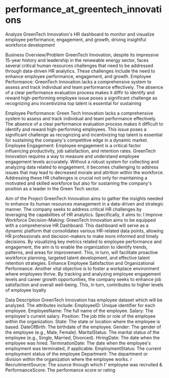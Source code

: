 # performance_at_greentech_innovations

Analyze GreenTech Innovation's HR dashboard to monitor and visualize employee performance, engagement, and growth, driving insightful workforce development

Business Overview/Problem
GreenTech Innovation, despite its impressive 15-year history and leadership in the renewable energy sector, faces several critical human resources challenges that need to be addressed through data-driven HR analytics. These challenges include the need to enhance employee performance, engagement, and growth.
Employee Performance: GreenTech Innovation lacks a comprehensive system to assess and track individual and team performance effectively. The absence of a clear performance evaluation process makes it diffir to identify and reward high-performing employee issue poses a significant challenge as recognizing anu incentivizina top talent is essential for sustaining 

Employee Performance: Green Tech Innovation lacks a comprehensive system to assess and track individual and team performance effectively. The absence of a clear performance evaluation process makes it difficult to identify and reward high-performing employees. This issue poses a significant challenge as recognizing and incentivizing top talent is essential for sustaining the company's competitive edge in a dynamic market.
Employee Engagement: Employee engagement is a critical factor influencing productivity, job satisfaction, and retention rates. GreenTech Innovation requires a way to measure and understand employee engagement levels accurately. Without a robust system for collecting and analyzing data related to engagement, it becomes challenging to address issues that may lead to decreased morale and attrition within the workforce.
Addressing these HR challenges is crucial not only for maintaining a motivated and skilled workforce but also for sustaining the company's position as a leader in the Green Tech sector.


Aim of the Project
GreenTech Innovation aims to gather the insights needed to enhance its human resources management in a data-driven and strategic manner. The company seeks to address critical HR challenges by leveraging the capabilities of HR analytics. Specifically, it aims to:
I Improve Workforce Decision-Making: GreenTech
Innovation aims to be equipped with a comprehensive
HR Dashboard. This dashboard will serve as a dynamic platform that consolidates various HR-related data points, allowing HR professionals and decision-makers to make more informed and timely decisions. By visualizing key metrics related to employee performance and engagement, the aim is to enable the organization to identify trends, patterns, and areas for improvement. This, in turn, will facilitate proactive workforce planning, targeted talent development, and effective talent retention strategies.
Enhance Employee Satisfaction and Organizational
Performance: Another vital objective is to foster a workplace environment where employees thrive. By tracking and analyzing employee engagement levels and career growth opportunities, the company seeks to enhance job satisfaction and overall well-being. This, in turn, contributes to higher levels of employee loyalty


Data Description
GreenTech Innovation has employee dataset which will be analyzed. The attributes include:
 EmployeelD: Unique identifier for each employee.
EmployeeName: The full name of the employee.
 Salary: The employee's current salary.
 Position: The job title or role of the employee within the organization.
 State: The state or location where the employee is based.
 DateOfBirth: The birthdate of the employee.
 Gender: The gender of the employee (e.g., Male, Female).
 MaritalStatus: The marital status of the employee (e.g., Single, Married, Divorced).
 HiringDate: The date when the employee was hired.
 TerminationDate: The date when the employee's employment was terminated, if applicable.
 EmploymentStatus: The current employment status of the employee
 Department: The department or division within the organization where the employee works. r RecruitmentSource: The source through which t' employee was recruited
& PerformanceScore: The performance score or rating
